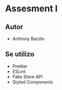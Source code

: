 # Assesment I

## Autor

- Anthony Bacilio

## Se utilizo

- Prettier
- ESLint
- Fake Store API
- Styled Components


